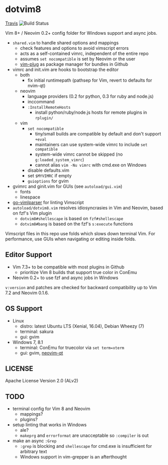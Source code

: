 # dotvim8

[Travis] ![Build Status][Travis-Status]

Vim 8+ / Neovim 0.2+ config folder for Windows support and async jobs.

- `shared.vim` to handle shared options and mappings
    - check features and options to avoid vimscript errors
    - acts as a self-contained vimrc, independent of the entire repo
    - assumes `set nocompatible` is set by Neovim or the user
    - [vim-plug] as package manager for bundles in Github
- vimrc and init.vim are hooks to bootstrap the editor
    - both
        - fix initial runtimepath (pathsep for Vim, revert to defaults for nvim-qt)
    - neovim
        - language providers (0.2 for python, 0.3 for ruby and node.js)
        - inccommand
        - `:InstallRemoteHosts`
            - install python/ruby/node.js hosts for remote plugins in `rplugin/`
    - vim
        - `set nocompatible`
            - tiny/small builds are compatible by default and don't support `+eval`
            - maintainers can use system-wide vimrc to include `set compatible`
            - system-wide vimrc cannot be skipped (no `g:loaded_system_vimrc`)
            - cannot alias `vim -Nu vimrc` with cmd.exe on Windows
        - disable defaults.vim
        - set `$MYVIMRC` if empty
        - `guioptions` for gvim
- gvimrc and ginit.vim for GUIs (see `autoload/gui.vim`)
    - fonts
    - linespace
- [go-vimlparser] for linting Vimscript
- `autoload/dotvim8.vim` resolves idiosyncrasies in Vim and Neovim, based on fzf's Vim plugin
    - `dotvim8#shellescape` is based on `fzf#shellescape`
    - `dotvim8#bang` is based on the fzf's `s:execute` functions

Vimscript files in this repo use folds which slows down terminal Vim.
For performance, use GUIs when navigating or editing inside folds.

## Editor Support

- Vim 7.3+ to be compatible with most plugins in Github
    - prioritize Vim 8 builds that support true color in ConEmu
- Neovim 0.2+ to use fzf and async jobs in Windows

`v:version` and patches are checked for backward compatibility up to Vim 7.2 and Neovim 0.1.6.

## OS Support

- Linux
    - distro: latest Ubuntu LTS (Xenial, 16.04), Debian Wheezy (7)
    - terminal: sakura
    - gui: gvim
- Windows 7, 8.1
    - terminal: ConEmu for truecolor via `set term=xterm`
    - gui: gvim, [neovim-qt]

## LICENSE

Apache License Version 2.0 (ALv2)

## TODO
- terminal config for Vim 8 and Neovim
    - mappings?
    - plugins?
- setup linting that works in Windows
    - ale?
    - `makeprg` and `errorformat` are unacceptable so `:compiler` is out
- make an async `:Grep`
    - `:grep` is blocking and `shellescape` for cmd.exe is insufficient for arbitrary text
    - Windows support in vim-grepper is an afterthought

[Travis]: https://travis-ci.org/janlazo/dotvim8
[Travis-Status]: https://travis-ci.org/janlazo/dotvim8.svg?branch=master
[vim-plug]: https://github.com/junegunn/vim-plug
[go-vimlparser]: https://github.com/haya14busa/go-vimlparser
[neovim-qt]: https://github.com/equalsraf/neovim-qt
[janlazo/dotvim]: https://github.com/janlazo/dotvim
[fzf]: https://github.com/junegunn/fzf
